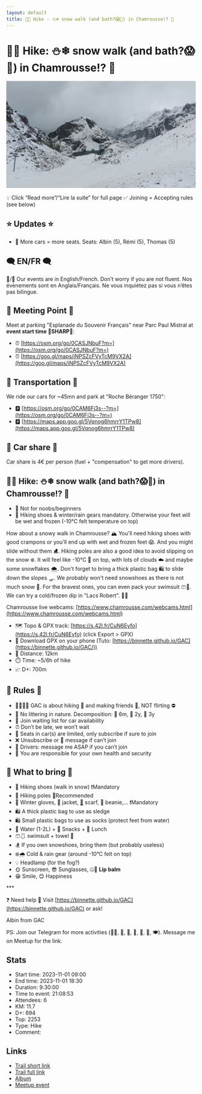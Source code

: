 ```yaml
---
layout: default
title: 🥾🔴 Hike - ⛄❄ snow walk (and bath?😱🥶) in Chamrousse!? 🧊
---
```


# 🥾🔴 Hike: ⛄❄ snow walk (and bath?😱🥶) in Chamrousse!? 🧊

![2023-11-01](../img/orig/2023-11-01.jpg)

💡 Click “Read more”/“Lire la suite” for full page ✅ Joining = Accepting rules (see below)

##  ⭐ Updates ⭐ 

* 📅 More cars = more seats. Seats: Albin (5), Rémi (5), Thomas (5)

##  🗨️ EN/FR 🗨️ 
🦅/🐓 Our events are in English/French. Don’t worry if you are not fluent. Nos évènements sont en Anglais/Français. Ne vous inquiétez pas si vous n’êtes pas bilingue.

## 📍 Meeting Point 📍
Meet at parking "Esplanade du Souvenir Français" near Parc Paul Mistral at **event start time 🔺SHARP🔺**:

* ⏰ [https://osm.org/go/0CASJNbuF?m=](https://osm.org/go/0CASJNbuF?m=)
* ⏰ [https://goo.gl/maps/iNPSZcFVyTcM9VX2A](https://goo.gl/maps/iNPSZcFVyTcM9VX2A)

##  🚗 Transportation 🚗 
We ride our cars for \~45mn and park at "Roche Béranger 1750":

* 🅿️ [https://osm.org/go/0CAM6Fj3s--?m=](https://osm.org/go/0CAM6Fj3s--?m=)
* 🅿️ [https://maps.app.goo.gl/5Vqnog6hmrrY1TPw8](https://maps.app.goo.gl/5Vqnog6hmrrY1TPw8)

##  🚗 Car share 🚗 
Car share is 4€ per person (fuel + "compensation" to get more drivers).

##  🥾🔴 Hike: ⛄❄ snow walk (and bath?😱🥶) in Chamrousse!? 🧊 

* 🔴 Not for noobs/beginners
* 🔺 Hiking shoes & winter/rain gears mandatory. Otherwise your feet will be wet and frozen (-10°C felt temperature on top)

How about a snowy walk in Chamrousse? 🏔️ You'll need hiking shoes with good crampons or you'll end up with wet and frozen feet 😱. And you might slide without them ⛸️. Hiking poles are also a good idea to avoid slipping on the snow ❄️. It will feel like -10°C 🧊 on top, with lots of clouds ☁️ and maybe some snowflakes 🌨. Don't forget to bring a thick plastic bag 🛍 to slide down the slopes 🛷. We probably won't need snowshoes as there is not much snow 🥾. For the bravest ones, you can even pack your swimsuit 🩳👙. We can try a cold/frozen dip in "Lacs Robert". 🏊‍♂️

Chamrousse live webcams: [https://www.chamrousse.com/webcams.html](https://www.chamrousse.com/webcams.html)

* 🗺️ Topo & GPX track: [https://s.42l.fr/CuN6Eyfo](https://s.42l.fr/CuN6Eyfo) (click Export > GPX)
* 📲 Download GPX on your phone (Tuto: [https://binnette.github.io/GAC](https://binnette.github.io/GAC/))
* 📏 Distance: 12km
* ⏱️ Time: \~5/6h of hike
* 📈 D+: 700m

##  📜 Rules 📜 

* 🚶‍♀️🚶‍♂️ GAC is about hiking 🥾 and making friends 🤗, NOT flirting ⛔
* 🚮 No littering in nature. Decomposition: 🍊 6m, 🍌 2y, 🥚 3y
* 🚗 Join waiting list for car availability
* ⏰ Don’t be late, we won’t wait
* 💺 Seats in car(s) are limited, only subscribe if sure to join
* ❌ Unsubscribe or 💬 message if can’t join
* 🚗 Drivers: message me ASAP if you can’t join
* 💟 You are responsible for your own health and security

##  🎒 What to bring 🎒 

* 🥾 Hiking shoes (walk in snow) ❗Mandatory
* 🥢 Hiking poles 💯Recommended
* 🧤 Winter gloves, 🧥 jacket, [🧣](https://wprock.fr/t/emoji/cold-face/) scarf, 🧢 beanie,... ❗Mandatory
* 🛍 A thick plastic bag to use as sledge
* 🛍 Small plastic bags to use as socks (protect feet from water)
* 🧃 Water (1-2L) + 🍫 Snacks + 🥗 Lunch
* 🩳🩱 swimsuit + towel 🥶
* 🏂 If you own snowshoes, bring them (but probably useless)
* ❄️🌧️ Cold & rain gear (around -10°C felt on top)
* 💡 Headlamp (for the fog?)
* 🌞 Sunscreen, 😎 Sunglasses, 🤐🧊 **Lip balm**
* 😁 Smile, 😊 Happiness

\*\*\*

❓ Need help 🤔 Visit [https://binnette.github.io/GAC](https://binnette.github.io/GAC) or ask!

Albin from GAC

PS: Join our Telegram for more activities (🧗‍♀️, 🏓, 🎳, 🎲, 🎥, 🎵, 🍽️). Message me on Meetup for the link.

## Stats

- Start time: 2023-11-01 09:00
- End time: 2023-11-01 18:30
- Duration: 9:30:00
- Time to event: 21:08:53
- Attendees: 6
- KM: 11.7
- D+: 694
- Top: 2253
- Type: Hike
- Comment: 

## Links

- [Trail short link](https://s.42l.fr/CuN6Eyfo)
- [Trail full link]()
- [Album](https://binnette.github.io/GacImg2023/2023-11-01-🥾🔴-Hike-⛄❄-snow-walk-and-bath?😱🥶-in-Chamrousse?-🧊.html)
- [Meetup event](https://www.meetup.com/grenoble-adventure-club-english-french/events/297066459/)
